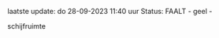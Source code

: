 laatste update: 
do 28-09-2023 11:40   uur 
Status: FAALT - geel - 
<div class="service Y">schijfruimte</div>